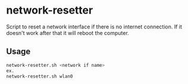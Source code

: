 # network-resetter

Script to reset a network interface if there is no internet connection. If it doesn't work after that it will reboot the computer. 

## Usage

```bash
network-resetter.sh <network if name>
ex.
network-resetter.sh wlan0
```


